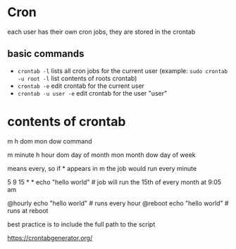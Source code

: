 # Cron
each user has their own cron jobs, they are stored in the crontab

## basic commands
- ```crontab -l``` lists all cron jobs for the current user (example: ```sudo crontab -u root -l``` list contents of roots crontab)
- ```crontab -e``` edit crontab for the current user
- ```crontab -u user -e``` edit crontab for the user "user"

# contents of crontab
m h    dom mon dow    command

m      minute
h      hour
dom    day of month
mon    month
dow    day of week

means every, so if * appears in m the job would run every minute

5 9 15 * * echo "hello world"    # job will run the 15th of every month at 9:05 am

@hourly echo "hello world"    # runs every hour
@reboot echo "hello world"    # runs at reboot



best practice is to include the full path to the script

https://crontabgenerator.org/
